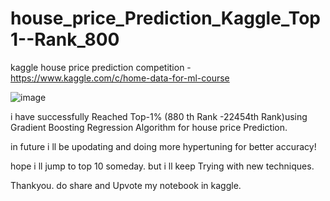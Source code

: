 # house_price_Prediction_Kaggle_Top1--Rank_800

kaggle house price prediction competition - https://www.kaggle.com/c/home-data-for-ml-course

![image](https://user-images.githubusercontent.com/74757813/132406234-c83ac337-1b6d-4f8e-bf28-257cee600acf.png)


i have successfully Reached Top-1%   (880 th Rank -22454th Rank)using Gradient Boosting Regression Algorithm for house price Prediction.

in future i ll be upodating and doing more hypertuning for better accuracy!

hope i ll jump to top 10 someday. but i ll keep Trying with new techniques.

Thankyou. do share and Upvote my notebook in kaggle.
